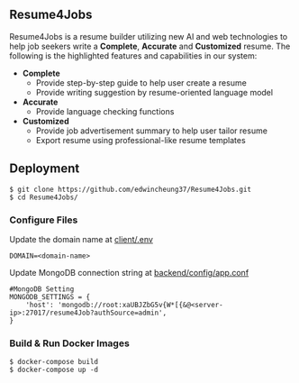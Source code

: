 ## Resume4Jobs
Resume4Jobs is a resume builder utilizing new AI and web technologies to help job seekers write a **Complete**, **Accurate** and **Customized** resume. The following is the highlighted features and capabilities in our system:
- **Complete**
  - Provide step-by-step guide to help user create a resume
  - Provide writing suggestion by resume-oriented language model
- **Accurate**
  - Provide language checking functions
- **Customized**
  - Provide job advertisement summary to help user tailor resume
  - Export resume using professional-like resume templates

## Deployment
```
$ git clone https://github.com/edwincheung37/Resume4Jobs.git
$ cd Resume4Jobs/
```
### Configure Files
Update the domain name at [client/.env](client/.env)
```
DOMAIN=<domain-name>
```
Update MongoDB connection string at [backend/config/app.conf](backend/config/app.conf)
```
#MongoDB Setting
MONGODB_SETTINGS = {
    'host': 'mongodb://root:xaUBJZbG5v{W*[{&@<server-ip>:27017/resume4Job?authSource=admin',
}
```
### Build & Run Docker Images
```
$ docker-compose build
$ docker-compose up -d
```
